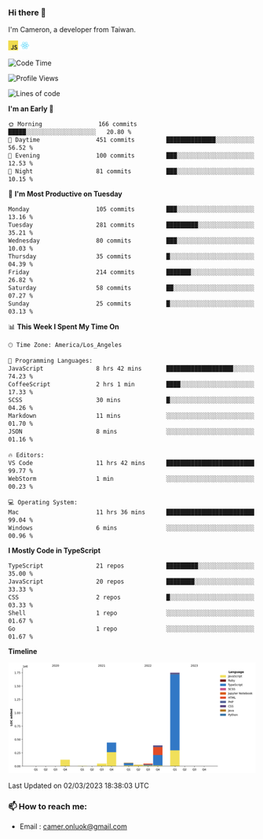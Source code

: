 ### Hi there 👋

I'm Cameron, a developer from Taiwan.


<code><img height="20" src="https://raw.githubusercontent.com/github/explore/80688e429a7d4ef2fca1e82350fe8e3517d3494d/topics/javascript/javascript.png"></code>
<code><img height="20" src="https://raw.githubusercontent.com/github/explore/80688e429a7d4ef2fca1e82350fe8e3517d3494d/topics/react/react.png"></code>



<!--START_SECTION:waka-->
![Code Time](http://img.shields.io/badge/Code%20Time-784%20hrs%2039%20mins-blue)

![Profile Views](http://img.shields.io/badge/Profile%20Views-0-blue)

![Lines of code](https://img.shields.io/badge/From%20Hello%20World%20I%27ve%20Written-2.9%20million%20lines%20of%20code-blue)

**I'm an Early 🐤** 

```text
🌞 Morning                166 commits         █████░░░░░░░░░░░░░░░░░░░░   20.80 % 
🌆 Daytime                451 commits         ██████████████░░░░░░░░░░░   56.52 % 
🌃 Evening                100 commits         ███░░░░░░░░░░░░░░░░░░░░░░   12.53 % 
🌙 Night                  81 commits          ███░░░░░░░░░░░░░░░░░░░░░░   10.15 % 
```
📅 **I'm Most Productive on Tuesday** 

```text
Monday                   105 commits         ███░░░░░░░░░░░░░░░░░░░░░░   13.16 % 
Tuesday                  281 commits         █████████░░░░░░░░░░░░░░░░   35.21 % 
Wednesday                80 commits          ███░░░░░░░░░░░░░░░░░░░░░░   10.03 % 
Thursday                 35 commits          █░░░░░░░░░░░░░░░░░░░░░░░░   04.39 % 
Friday                   214 commits         ███████░░░░░░░░░░░░░░░░░░   26.82 % 
Saturday                 58 commits          ██░░░░░░░░░░░░░░░░░░░░░░░   07.27 % 
Sunday                   25 commits          █░░░░░░░░░░░░░░░░░░░░░░░░   03.13 % 
```


📊 **This Week I Spent My Time On** 

```text
🕑︎ Time Zone: America/Los_Angeles

💬 Programming Languages: 
JavaScript               8 hrs 42 mins       ███████████████████░░░░░░   74.23 % 
CoffeeScript             2 hrs 1 min         ████░░░░░░░░░░░░░░░░░░░░░   17.33 % 
SCSS                     30 mins             █░░░░░░░░░░░░░░░░░░░░░░░░   04.26 % 
Markdown                 11 mins             ░░░░░░░░░░░░░░░░░░░░░░░░░   01.70 % 
JSON                     8 mins              ░░░░░░░░░░░░░░░░░░░░░░░░░   01.16 % 

🔥 Editors: 
VS Code                  11 hrs 42 mins      █████████████████████████   99.77 % 
WebStorm                 1 min               ░░░░░░░░░░░░░░░░░░░░░░░░░   00.23 % 

💻 Operating System: 
Mac                      11 hrs 36 mins      █████████████████████████   99.04 % 
Windows                  6 mins              ░░░░░░░░░░░░░░░░░░░░░░░░░   00.96 % 
```

**I Mostly Code in TypeScript** 

```text
TypeScript               21 repos            █████████░░░░░░░░░░░░░░░░   35.00 % 
JavaScript               20 repos            ████████░░░░░░░░░░░░░░░░░   33.33 % 
CSS                      2 repos             █░░░░░░░░░░░░░░░░░░░░░░░░   03.33 % 
Shell                    1 repo              ░░░░░░░░░░░░░░░░░░░░░░░░░   01.67 % 
Go                       1 repo              ░░░░░░░░░░░░░░░░░░░░░░░░░   01.67 % 
```



**Timeline**

![Lines of Code chart](https://raw.githubusercontent.com/camer0nluo/camer0nluo/main/assets/bar_graph.png)


 Last Updated on 02/03/2023 18:38:03 UTC
<!--END_SECTION:waka-->

### 📫 How to reach me:
- Email : camer.onluok@gmail.com
